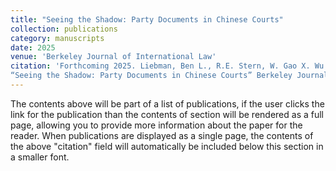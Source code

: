 ```yaml
---
title: "Seeing the Shadow: Party Documents in Chinese Courts"
collection: publications
category: manuscripts
date: 2025
venue: 'Berkeley Journal of International Law'
citation: 'Forthcoming 2025. Liebman, Ben L., R.E. Stern, W. Gao X. Wu and M.E. Roberts.
“Seeing the Shadow: Party Documents in Chinese Courts” Berkeley Journal of International Law.'
---
```


The contents above will be part of a list of publications, if the user clicks the link for the publication than the contents of section will be rendered as a full page, allowing you to provide more information about the paper for the reader. When publications are displayed as a single page, the contents of the above "citation" field will automatically be included below this section in a smaller font.
